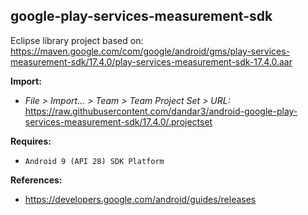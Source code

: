 ## google-play-services-measurement-sdk

Eclipse library project based on:<br/>
https://maven.google.com/com/google/android/gms/play-services-measurement-sdk/17.4.0/play-services-measurement-sdk-17.4.0.aar

**Import:**
- _File > Import... > Team > Team Project Set > URL:_<br/>
  https://raw.githubusercontent.com/dandar3/android-google-play-services-measurement-sdk/17.4.0/.projectset

**Requires:**
- `Android 9 (API 28) SDK Platform`

**References:**
- https://developers.google.com/android/guides/releases